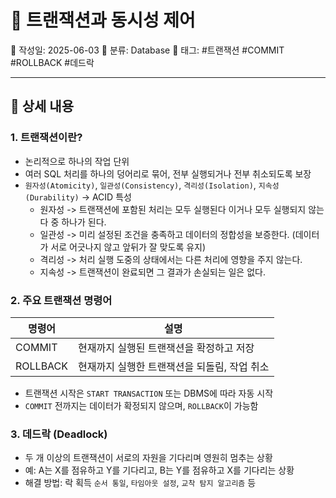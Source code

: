# 🔄 트랜잭션과 동시성 제어

📅 작성일: 2025-06-03
📂 분류: Database
🔖 태그: #트랜잭션 #COMMIT #ROLLBACK #데드락

---

## 📌 상세 내용

### 1. 트랜잭션이란?

- 논리적으로 하나의 작업 단위
- 여러 SQL 처리를 하나의 덩어리로 묶어, 전부 실행되거나 전부 취소되도록 보장
- `원자성(Atomicity)`, `일관성(Consistency)`, `격리성(Isolation)`, `지속성(Durability)` → ACID 특성
    - 원자성 -> 트랜잭션에 포함된 처리는 모두 실행된다 이거나 모두 실행되지 않는다 중 하나가 된다.
    - 일관성 -> 미리 설정된 조건을 충족하고 데이터의 정합성을 보증한다. (데이터가 서로 어긋나지 않고 앞뒤가 잘 맞도록 유지)
    - 격리성 -> 처리 실행 도중의 상태에서는 다른 처리에 영향을 주지 않는다.
    - 지속성 -> 트랜잭션이 완료되면 그 결과가 손실되는 일은 없다.

### 2. 주요 트랜잭션 명령어

|명령어 |	설명 |
|------|------|
|COMMIT |	현재까지 실행된 트랜잭션을 확정하고 저장|
|ROLLBACK |	현재까지 실행한 트랜잭션을 되돌림, 작업 취소|

- 트랜잭션 시작은 `START TRANSACTION` 또는 DBMS에 따라 자동 시작
- `COMMIT` 전까지는 데이터가 확정되지 않으며, `ROLLBACK`이 가능함

### 3. 데드락 (Deadlock)

- 두 개 이상의 트랜잭션이 서로의 자원을 기다리며 영원히 멈추는 상황
- 예: A는 X를 점유하고 Y를 기다리고, B는 Y를 점유하고 X를 기다리는 상황
- 해결 방법: 락 획득 `순서 통일`, `타임아웃 설정`, `교착 탐지 알고리즘` 등

